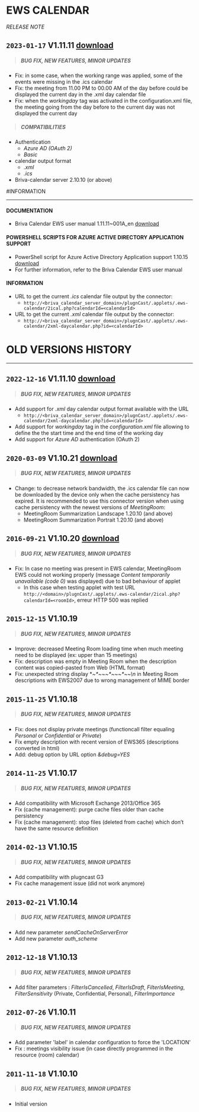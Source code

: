 # EWS CALENDAR
*RELEASE NOTE*

## `2023-01-17` V1.11.11 [download](https://github.com/Qeedji/archives/blob/master/downloads/applets/connector-EWS-calendar-V1.11.11/delivery/ews-calendar-1.11.11.saz)
>##### **BUG FIX, NEW FEATURES, MINOR UPDATES**
- Fix: in some case, when the working range was applied, some of the events were missing in the .ics calendar
- Fix: the meeting from 11.00 PM to 00.00 AM of the day before could be displayed the current day in the .xml day calendar file
- Fix: when the *workingday* tag was activated in the configuration.xml file, the meeting going from the day before to the current day was not displayed the current day
>##### **COMPATIBILITIES**
- Authentication
	- *Azure AD (OAuth 2)*
	- *Basic*
- calendar output format
	- *.xml*
	- *.ics*
- Briva-calendar server 2.10.10 (or above)

#INFORMATION
***********************************************************************

#### **DOCUMENTATION**
- Briva Calendar EWS user manual 1.11.11~001A_en [download](https://github.com/Qeedji/archives/blob/master/downloads/applets/connector-EWS-calendar-V1.11.11/delivery/briva_calendar_ews-user_manual-1.11.11~001A_en.pdf)
#### **POWERSHELL SCRIPTS FOR AZURE ACTIVE DIRECTORY APPLICATION SUPPORT**
- PowerShell script for Azure Active Directory Application support 1.10.15 [download](https://github.com/Qeedji/archives/blob/master/downloads/scripts/powershell/Powershell_Innes_AAD-1.10.15.zip)
- For further information, refer to the Briva Calendar EWS user manual
#### **INFORMATION**
- URL to get the current *.ics* calendar file output by the connector:
	- ```http://<briva_calendar_server_domain>/plugnCast/.applets/.ews-calendar/2ical.php?calendarId=<calendarId>```
- URL to get the current *.xml* calendar file output by the connector:
	- ```http://<briva_calendar_server_domain>/plugnCast/.applets/.ews-calendar/2xml-daycalendar.php?id=<calendarId>```

# OLD VERSIONS HISTORY
*********************************************************************************************************

## `2022-12-16` V1.11.10 [download](https://github.com/Qeedji/archives/blob/master/downloads/applets/connector-EWS-calendar-V1.11.10/delivery/ews-calendar-V1.11.10.saz)
>##### **BUG FIX, NEW FEATURES, MINOR UPDATES**
- Add support for *.xml* day calendar output format available with the URL
	- ```http://<briva_calendar_server_domain>/plugnCast/.applets/.ews-calendar/2xml-daycalendar.php?id=<calendarId>```
- Add support for *workingday* tag in the *configuration.xml* file allowing to define the the start time and the end time of the working day
- Add support for *Azure AD* authentication (OAuth 2)

## `2020-03-09` V1.10.21 [download](https://github.com/Qeedji/archives/blob/master/downloads/applets/connector-EWS-calendar-V1.10.21/delivery/ews-calendar-V1.10.21.saz)
>##### **BUG FIX, NEW FEATURES, MINOR UPDATES**
- Change: to decrease network bandwidth, the .ics calendar file can now be downloaded by the device only when the cache persistency has expired. It is recommended to use this connector version when using cache persistency with the newest versions of *MeetingRoom*:
    - MeetingRoom Summarization Landscape 1.20.10 (and above)
    - MeetingRoom Summarization Portrait 1.20.10 (and above)

## `2016-09-21` V1.10.20 [download](https://github.com/Qeedji/archives/blob/master/downloads/applets/connector-EWS-calendar-V1.10.20/delivery/ews-calendar-V1.10.20.saz)
>##### **BUG FIX, NEW FEATURES, MINOR UPDATES**
- Fix: In case no meeting was present in EWS calendar, MeetingRoom EWS could not working properly (message *Content temporarily unavailable (code 0)* was displayed) due to bad behaviour of applet
	- In this case when testing applet with test URL ```http://<domain>/plugnCast/.applets/.ews-calendar/2ical.php?calendarId=<roomId>```, erreur HTTP 500 was replied

## `2015-12-15` V1.10.19
>##### **BUG FIX, NEW FEATURES, MINOR UPDATES**
- Improve: decreased Meeting Room loading time when much meeting need to be displayed (ex: upper than 15 meetings)
- Fix: description was empty in Meeting Room when the description content was copied-pasted from Web (HTML format)
- Fix: unexpected string display **~*~*~*~*~*~*~*~*~*\n* in Meeting Room descriptions with EWS2007 due to wrong management of MIME border

## `2015-11-25` V1.10.18
>##### **BUG FIX, NEW FEATURES, MINOR UPDATES**
- Fix: does not display private meetings (functioncall filter equaling *Personal* or *Confidential* or *Private*)
- Fix empty description with recent version of EWS365 (descriptions converted in html)
- Add: debug option by URL option *&debug=YES*

## `2014-11-25` V1.10.17
>##### **BUG FIX, NEW FEATURES, MINOR UPDATES**
- Add compatibility with Microsoft Exchange 2013/Office 365
- Fix (cache management): purge cache files older than cache persistency
- Fix (cache management): stop files (deleted from cache) which don’t have the same resource definition

## `2014-02-13` V1.10.15
>##### **BUG FIX, NEW FEATURES, MINOR UPDATES**
- Add compatibility with plugncast G3
- Fix cache management issue (did not work anymore)

## `2013-02-21` V1.10.14
>##### **BUG FIX, NEW FEATURES, MINOR UPDATES**
- Add new parameter *sendCacheOnServerError*
- Add new parameter *auth_scheme*

## `2012-12-18` V1.10.13
>##### **BUG FIX, NEW FEATURES, MINOR UPDATES**
- Add filter parameters : *FilterIsCancelled*, *FilterIsDraft*, *FilterIsMeeting*, *FilterSensitivity* (Private, Confidential, Personal), *FilterImportance*

## `2012-07-26` V1.10.11
>##### **BUG FIX, NEW FEATURES, MINOR UPDATES**
- Add parameter 'label' in calendar configuration to force the 'LOCATION'
- Fix : meetings visibility issue (in case directly programmed in the resource (room) calendar)

## `2011-11-18` V1.10.10
>##### **BUG FIX, NEW FEATURES, MINOR UPDATES**
- Initial version
